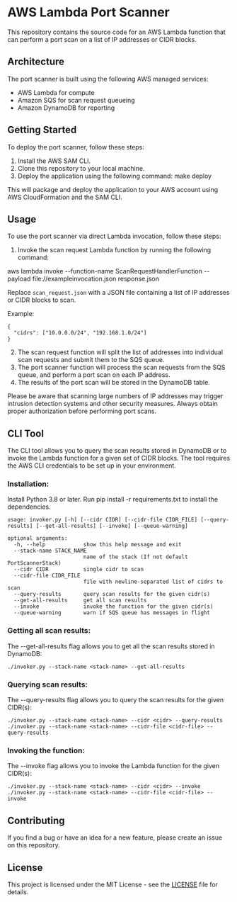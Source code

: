 # AWS Lambda Port Scanner

This repository contains the source code for an AWS Lambda function that can perform a port scan on a list of IP addresses or CIDR blocks.

## Architecture

The port scanner is built using the following AWS managed services:

- AWS Lambda for compute
- Amazon SQS for scan request queueing
- Amazon DynamoDB for reporting

## Getting Started

To deploy the port scanner, follow these steps:

1. Install the AWS SAM CLI.
2. Clone this repository to your local machine.
3. Deploy the application using the following command:
	make deploy


This will package and deploy the application to your AWS account using AWS CloudFormation and the SAM CLI.

## Usage

To use the port scanner via direct Lambda invocation, follow these steps:

1. Invoke the scan request Lambda function by running the following command:

aws lambda invoke --function-name ScanRequestHandlerFunction --payload file://exampleinvocation.json response.json


Replace `scan_request.json` with a JSON file containing a list of IP addresses or CIDR blocks to scan.

Example:
```
{
  "cidrs": ["10.0.0.0/24", "192.168.1.0/24"]
}
```

2. The scan request function will split the list of addresses into individual scan requests and submit them to the SQS queue.
3. The port scanner function will process the scan requests from the SQS queue, and perform a port scan on each IP address.
4. The results of the port scan will be stored in the DynamoDB table.

Please be aware that scanning large numbers of IP addresses may trigger intrusion detection systems and other security measures. Always obtain proper authorization before performing port scans.

## CLI Tool

The CLI tool allows you to query the scan results stored in DynamoDB or to invoke the Lambda function for a given set of CIDR blocks. The tool requires the AWS CLI credentials to be set up in your environment.

### Installation:
Install Python 3.8 or later.
Run pip install -r requirements.txt to install the dependencies.

```
usage: invoker.py [-h] [--cidr CIDR] [--cidr-file CIDR_FILE] [--query-results] [--get-all-results] [--invoke] [--queue-warning]

optional arguments:
  -h, --help            show this help message and exit
  --stack-name STACK_NAME
                        name of the stack (If not default PortScannerStack)
  --cidr CIDR           single cidr to scan
  --cidr-file CIDR_FILE
                        file with newline-separated list of cidrs to scan
  --query-results       query scan results for the given cidr(s)
  --get-all-results     get all scan results
  --invoke              invoke the function for the given cidr(s)
  --queue-warning       warn if SQS queue has messages in flight
```

### Getting all scan results:
The --get-all-results flag allows you to get all the scan results stored in DynamoDB:
```
./invoker.py --stack-name <stack-name> --get-all-results
```


### Querying scan results:
The --query-results flag allows you to query the scan results for the given CIDR(s):
```
./invoker.py --stack-name <stack-name> --cidr <cidr> --query-results
./invoker.py --stack-name <stack-name> --cidr-file <cidr-file> --query-results
```

### Invoking the function:
The --invoke flag allows you to invoke the Lambda function for the given CIDR(s):
```
./invoker.py --stack-name <stack-name> --cidr <cidr> --invoke
./invoker.py --stack-name <stack-name> --cidr-file <cidr-file> --invoke
```


## Contributing

If you find a bug or have an idea for a new feature, please create an issue on this repository.

## License

This project is licensed under the MIT License - see the [LICENSE](LICENSE) file for details.
